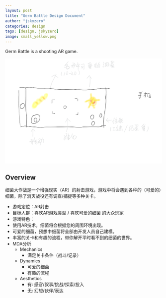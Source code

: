 ```yaml
---
layout: post
title: "Germ Battle Design Document"
author: "jskyzero"
categories: design
tags: [design, jskyzero]
image: small_yellow.png
---
```


Germ Battle is a shooting AR game.

![](assets/img/UI.png)

## Overview

细菌大作战是一个增强现实（AR）的射击游戏，游戏中将会遇到各种的（可爱的）细菌，除了消灭战役还有调查/捕捉等多种关卡。

+ 游戏定位：AR射击
+ 目标人群：喜欢AR游戏类型 / 喜欢可爱的细菌 的大众玩家
+  游戏特色：
  + 使用AR技术，细菌将会根据您的周围环境出现。
  + 可爱的细菌，预想中细菌将全部由开发人员自己建模。
  + 丰富的关卡和有趣的流程，带你解开平时看不到的细菌的世界。
+ MDA分析
  + Mechanics
    + 满足关卡条件（战斗/记录）
  + Dynamics
    + 可爱的细菌
    + 有趣的流程
  + Aesthetics
    + 有: 感官/叙事/挑战/探索/投入
    + 无: 幻想/伙伴/表达
